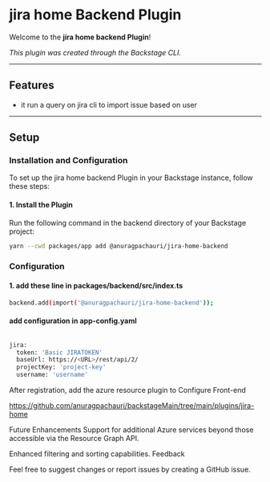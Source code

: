 # jira home Backend Plugin

Welcome to the **jira home backend Plugin**!

_This plugin was created through the Backstage CLI._

---

## Features

- it run a query on jira cli to import issue based on user

---
## Setup

### Installation and Configuration

To set up the jira home backend Plugin in your Backstage instance, follow these steps:

#### 1. Install the Plugin

Run the following command in the backend directory of your Backstage project:

```bash
yarn --cwd packages/app add @anuragpachauri/jira-home-backend
```

### Configuration

#### 1. add these line in packages/backend/src/index.ts

```bash
backend.add(import('@anuragpachauri/jira-home-backend'));

```
#### add configuration in app-config.yaml

```bash

jira:
  token: 'Basic JIRATOKEN'
  baseUrl: https://<URL>/rest/api/2/
  projectKey: 'project-key'
  username: 'username'
```


After registration, add the azure resource plugin to Configure Front-end

https://github.com/anuragpachauri/backstageMain/tree/main/plugins/jira-home

Future Enhancements
Support for additional Azure services beyond those accessible via the Resource Graph API.

Enhanced filtering and sorting capabilities.
Feedback

Feel free to suggest changes or report issues by creating a GitHub issue.
